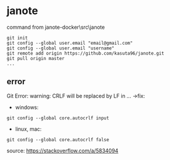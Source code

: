 # janote

command from janote-docker\src\janote
```
git init
git config --global user.email "email@gmail.com"
git config --global user.email "username"
git remote add origin https://github.com/kasuta96/janote.git
git pull origin master
...
```

## error
Git Error: warning: CRLF will be replaced by LF in ...
->fix:
- windows:
```
git config --global core.autocrlf input
```
- linux, mac:
```
git config --global core.autocrlf false
```
source: https://stackoverflow.com/a/5834094
